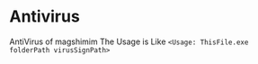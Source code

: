 <h1>Antivirus</h1>
AntiVirus of magshimim
The Usage is Like
<code>&ltUsage: ThisFile.exe folderPath virusSignPath&gt</code>

